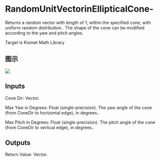 # RandomUnitVectorinEllipticalCone-

Returns a random vector with length of 1, within the specified cone, with uniform random distribution.. The shape of the cone can be modified according to the yaw and pitch angles.

Target is Kismet Math Library

## 图示

![]($-20221218-19540874.png)

## Inputs

Cone Dir: Vector.

Max Yaw in Degrees: Float (single-precision). The yaw angle of the cone (from ConeDir to horizontal edge), in degrees..

Max Pitch in Degrees: Float (single-precision). The pitch angle of the cone (from ConeDir to vertical edge), in degrees..  

## Outputs

Return Value: Vector.


